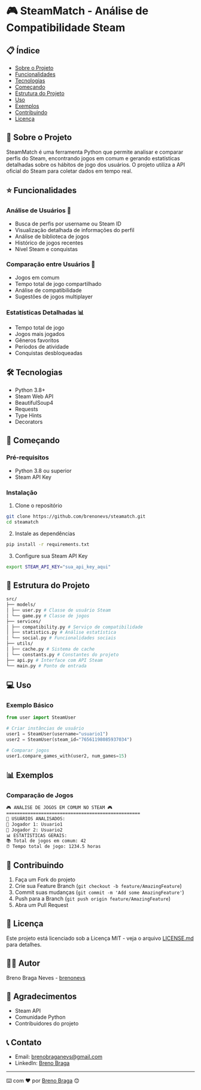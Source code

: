 # 🎮 SteamMatch - Análise de Compatibilidade Steam

## 📋 Índice
- [Sobre o Projeto](#-sobre-o-projeto)
- [Funcionalidades](#-funcionalidades)
- [Tecnologias](#-tecnologias)
- [Começando](#-começando)
- [Estrutura do Projeto](#-estrutura-do-projeto)
- [Uso](#-uso)
- [Exemplos](#-exemplos)
- [Contribuindo](#-contribuindo)
- [Licença](#-licença)

## 🎯 Sobre o Projeto
SteamMatch é uma ferramenta Python que permite analisar e comparar perfis do Steam, encontrando jogos em comum e gerando estatísticas detalhadas sobre os hábitos de jogo dos usuários. O projeto utiliza a API oficial do Steam para coletar dados em tempo real.

## ⭐ Funcionalidades

### Análise de Usuários 👥
- Busca de perfis por username ou Steam ID
- Visualização detalhada de informações do perfil
- Análise de biblioteca de jogos
- Histórico de jogos recentes
- Nível Steam e conquistas

### Comparação entre Usuários 🤝
- Jogos em comum
- Tempo total de jogo compartilhado
- Análise de compatibilidade
- Sugestões de jogos multiplayer

### Estatísticas Detalhadas 📊
- Tempo total de jogo
- Jogos mais jogados
- Gêneros favoritos
- Períodos de atividade
- Conquistas desbloqueadas

## 🛠 Tecnologias
- Python 3.8+
- Steam Web API
- BeautifulSoup4
- Requests
- Type Hints
- Decorators

## 🚀 Começando

### Pré-requisitos
- Python 3.8 ou superior
- Steam API Key

### Instalação
1. Clone o repositório
```bash
git clone https://github.com/brenonevs/steamatch.git
cd steamatch
```

2. Instale as dependências
```bash
pip install -r requirements.txt
```

3. Configure sua Steam API Key
```bash
export STEAM_API_KEY="sua_api_key_aqui"
```

## 📁 Estrutura do Projeto
```bash
src/
├── models/
│ ├── user.py # Classe de usuário Steam
│ └── game.py # Classe de jogos
├── services/
│ ├── compatibility.py # Serviço de compatibilidade
│ ├── statistics.py # Análise estatística
│ └── social.py # Funcionalidades sociais
├── utils/
│ ├── cache.py # Sistema de cache
│ └── constants.py # Constantes do projeto
├── api.py # Interface com API Steam
└── main.py # Ponto de entrada
```


## 💻 Uso

### Exemplo Básico
```python
from user import SteamUser

# Criar instâncias de usuário
user1 = SteamUser(username="usuario1")
user2 = SteamUser(steam_id="76561198085937034")

# Comparar jogos
user1.compare_games_with(user2, num_games=15)
```

## 📊 Exemplos

### Comparação de Jogos
```bash
🎮 ANÁLISE DE JOGOS EM COMUM NO STEAM 🎮
==================================================
👥 USUÁRIOS ANALISADOS:
👤 Jogador 1: Usuario1
👤 Jogador 2: Usuario2
📊 ESTATÍSTICAS GERAIS:
📚 Total de jogos em comum: 42
⏰ Tempo total de jogo: 1234.5 horas
```


## 🤝 Contribuindo

1. Faça um Fork do projeto
2. Crie sua Feature Branch (`git checkout -b feature/AmazingFeature`)
3. Commit suas mudanças (`git commit -m 'Add some AmazingFeature'`)
4. Push para a Branch (`git push origin feature/AmazingFeature`)
5. Abra um Pull Request

## 📝 Licença
Este projeto está licenciado sob a Licença MIT - veja o arquivo [LICENSE.md](LICENSE.md) para detalhes.

## 👨‍💻 Autor
Breno Braga Neves - [brenonevs](https://github.com/brenonevs)

## 🙏 Agradecimentos
- Steam API
- Comunidade Python
- Contribuidores do projeto

## 📞 Contato
- Email: brenobraganevs@gmail.com
- LinkedIn: [Breno Braga](https://www.linkedin.com/in/breno-neves-31189925b/)

---
⌨️ com ❤️ por [Breno Braga](https://github.com/brenonevs) 😊